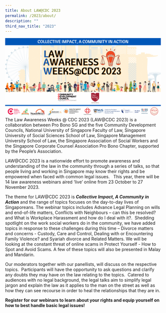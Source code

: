 ```yaml
---
title: About LAW@CDC 2023
permalink: /2023/about/
description: ""
third_nav_title: "2023"
---
```

![pre launch hero image](/images/pre%20launch%20hero%20image.png)The Law Awareness Weeks @ CDC 2023 (LAW@CDC 2023) is a collaboration between Pro Bono SG and the five Community Development Councils, National University of Singapore Faculty of Law, Singapore University of Social Sciences School of Law, Singapore Management University School of Law, the Singapore Association of Social Workers and the Singapore Corporate Counsel Association Pro Bono Chapter, supported by the People’s Association.

LAW@CDC 2023 is a nationwide effort to promote awareness and understanding of the law in the community through a series of talks, so that people living and working in Singapore may know their rights and be empowered when faced with common legal issues.   This year, there will be 14 law awareness webinars aired ‘live’ online from 23 October to 27 November 2023.

The theme for LAW@CDC 2023 is ***Collective Impact, A Community in Action*** and the range of topics focuses on the day-to-day lives of Singaporeans. The webinar topics includes Advance Legal Planning on wills and end-of-life matters, Conflicts with Neighbours – can this be resolved? and What is Workplace Harassment and how do I deal with it?.  Shedding spotlight on the work social workers do in the community, we have added topics in response to these challenges during this time – Divorce matters and concerns - Custody, Care and Control, Dealing with or Encountering Family Violence? and Syariah divorce and Related Matters. We will be looking at the constant threat of online scams in Protect Yourself - How to Spot and Avoid Scams. A few of these topics will also be presented in Malay and Mandarin.

  
Our moderators together with our panellists, will discuss on the respective topics.  Participants will have the opportunity to ask questions and clarify any doubts they may have on the law relating to the topics.  Catered to audiences with no legal background, the legal talks aim to simplify legal jargon and explain the law as it applies to the man on the street as well as how they can see recourse in order to heal the relationships that they are in.

**Register for our webinars to learn about your rights and equip yourself on how to best handle basic legal issues!**